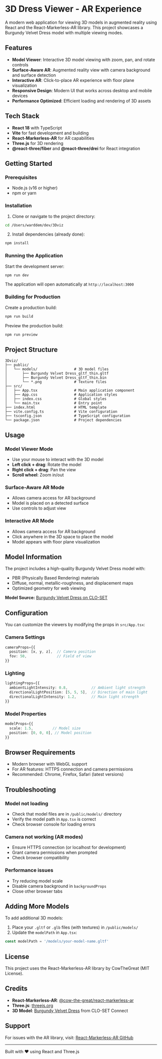 # 3D Dress Viewer - AR Experience

A modern web application for viewing 3D models in augmented reality using React and the React-Markerless-AR library. This project showcases a Burgundy Velvet Dress model with multiple viewing modes.

## Features

- **Model Viewer**: Interactive 3D model viewing with zoom, pan, and rotate controls
- **Surface-Aware AR**: Augmented reality view with camera background and surface detection
- **Interactive AR**: Click-to-place AR experience with floor plane visualization
- **Responsive Design**: Modern UI that works across desktop and mobile devices
- **Performance Optimized**: Efficient loading and rendering of 3D assets

## Tech Stack

- **React 18** with TypeScript
- **Vite** for fast development and building
- **React-Markerless-AR** for AR capabilities
- **Three.js** for 3D rendering
- **@react-three/fiber** and **@react-three/drei** for React integration

## Getting Started

### Prerequisites

- Node.js (v16 or higher)
- npm or yarn

### Installation

1. Clone or navigate to the project directory:
```bash
cd /Users/warddem/dev/3Dviz
```

2. Install dependencies (already done):
```bash
npm install
```

### Running the Application

Start the development server:
```bash
npm run dev
```

The application will open automatically at `http://localhost:3000`

### Building for Production

Create a production build:
```bash
npm run build
```

Preview the production build:
```bash
npm run preview
```

## Project Structure

```
3Dviz/
├── public/
│   └── models/                 # 3D model files
│       ├── Burgundy Velvet Dress_gltf_thin.gltf
│       ├── Burgundy Velvet Dress_gltf_thin.bin
│       └── *.png               # Texture files
├── src/
│   ├── App.tsx                 # Main application component
│   ├── App.css                 # Application styles
│   ├── index.css               # Global styles
│   └── main.tsx                # Entry point
├── index.html                  # HTML template
├── vite.config.ts              # Vite configuration
├── tsconfig.json               # TypeScript configuration
└── package.json                # Project dependencies
```

## Usage

### Model Viewer Mode
- Use your mouse to interact with the 3D model
- **Left click + drag**: Rotate the model
- **Right click + drag**: Pan the view
- **Scroll wheel**: Zoom in/out

### Surface-Aware AR Mode
- Allows camera access for AR background
- Model is placed on a detected surface
- Use controls to adjust view

### Interactive AR Mode
- Allows camera access for AR background
- Click anywhere in the 3D space to place the model
- Model appears with floor plane visualization

## Model Information

The project includes a high-quality Burgundy Velvet Dress model with:
- PBR (Physically Based Rendering) materials
- Diffuse, normal, metallic-roughness, and displacement maps
- Optimized geometry for web viewing

**Model Source:** [Burgundy Velvet Dress on CLO-SET](https://connect.clo-set.com/detail/e882ee02b2d04f04b3f50e5b3eea3814)

## Configuration

You can customize the viewers by modifying the props in `src/App.tsx`:

### Camera Settings
```typescript
cameraProps={{
  position: [x, y, z],  // Camera position
  fov: 50,              // Field of view
}}
```

### Lighting
```typescript
lightingProps={{
  ambientLightIntensity: 0.8,           // Ambient light strength
  directionalLightPosition: [5, 5, 5],  // Direction of main light
  directionalLightIntensity: 1.2,       // Main light strength
}}
```

### Model Properties
```typescript
modelProps={{
  scale: 1.5,         // Model size
  position: [0, 0, 0], // Model position
}}
```

## Browser Requirements

- Modern browser with WebGL support
- For AR features: HTTPS connection and camera permissions
- Recommended: Chrome, Firefox, Safari (latest versions)

## Troubleshooting

### Model not loading
- Check that model files are in `/public/models/` directory
- Verify the model path in `App.tsx` is correct
- Check browser console for loading errors

### Camera not working (AR modes)
- Ensure HTTPS connection (or localhost for development)
- Grant camera permissions when prompted
- Check browser compatibility

### Performance issues
- Try reducing model scale
- Disable camera background in `backgroundProps`
- Close other browser tabs

## Adding More Models

To add additional 3D models:

1. Place your `.gltf` or `.glb` files (with textures) in `/public/models/`
2. Update the `modelPath` in `App.tsx`:
```typescript
const modelPath = '/models/your-model-name.gltf'
```

## License

This project uses the React-Markerless-AR library by CowTheGreat (MIT License).

## Credits

- **React-Markerless-AR**: [@cow-the-great/react-markerless-ar](https://github.com/CowTheGreat/React-Markerless-Ar)
- **Three.js**: [threejs.org](https://threejs.org/)
- **3D Model**: [Burgundy Velvet Dress](https://connect.clo-set.com/detail/e882ee02b2d04f04b3f50e5b3eea3814) from CLO-SET Connect

## Support

For issues with the AR library, visit: [React-Markerless-AR GitHub](https://github.com/CowTheGreat/React-Markerless-Ar)

---

Built with ❤️ using React and Three.js
